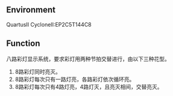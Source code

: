 ## Environment
QuartusII CycloneII:EP2C5T144C8

## Function
八路彩灯显示系统，要求彩灯用两种节拍交替进行，由以下三种花型。
1. 8路彩灯同时亮灭。
2. 8路彩灯每次只有一路灯亮，各路彩灯依次循环亮。
3. 8路彩灯每次只有4路灯亮，4路灯灭，且亮灭相间，交替亮灭。
